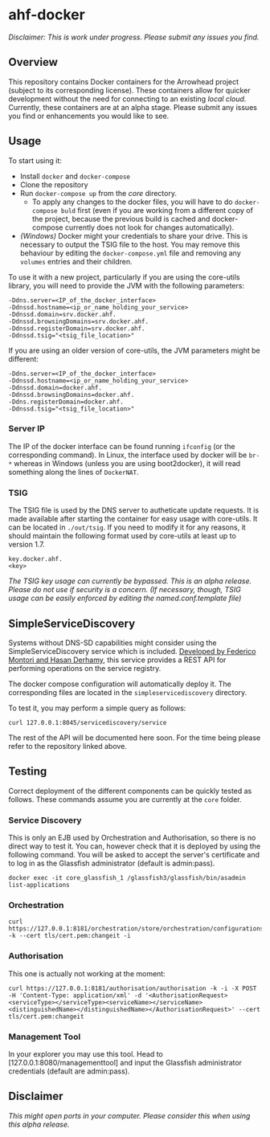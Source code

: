 # ahf-docker

_*Disclaimer:* This is work under progress. Please submit any issues you find._

## Overview

This repository contains Docker containers for the Arrowhead project (subject to its corresponding license).
These containers allow for quicker development without the need for connecting to an existing _local cloud_.
Currently, these containers are at an alpha stage. Please submit any issues you find or enhancements you
would like to see.

## Usage

To start using it:
* Install `docker` and `docker-compose`
* Clone the repository
* Run `docker-compose up` from the *core* directory.
  * To apply any changes to the docker files, you will have to do `docker-compose buld` first (even if you are 
  working from a different copy of the project, because the previous build is cached and docker-compose currently
  does not look for changes automatically).
* *(Windows)* Docker might your credentials to share your drive. This is necessary to output the TSIG file to the host.
You may remove this behaviour by editing the `docker-compose.yml` file and removing any `volumes` entries and their
children.

To use it with a new project, particularly if you are using the core-utils library, you will need to provide the
JVM with the following parameters:

```
-Ddns.server=<IP_of_the_docker_interface>
-Ddnssd.hostname=<ip_or_name_holding_your_service>
-Ddnssd.domain=srv.docker.ahf.
-Ddnssd.browsingDomains=srv.docker.ahf.
-Ddnssd.registerDomain=srv.docker.ahf.
-Ddnssd.tsig="<tsig_file_location>"
```
If you are using an older version of core-utils, the JVM parameters might be different:

```
-Ddns.server=<IP_of_the_docker_interface>
-Ddnssd.hostname=<ip_or_name_holding_your_service>
-Ddnssd.domain=docker.ahf.
-Ddnssd.browsingDomains=docker.ahf.
-Ddns.registerDomain=docker.ahf.
-Ddnssd.tsig="<tsig_file_location>"
```

### Server IP

The IP of the docker interface can be found running `ifconfig` (or the corresponding command). In Linux, the
interface used by docker will be `br-*` whereas in Windows (unless you are using boot2docker), it will read
something along the lines of `DockerNAT`.

### TSIG

The TSIG file is used by the DNS server to autheticate update requests. It is made available after starting the 
container for easy usage with core-utils. It can be located in `./out/tsig`. If you need to modify it for any 
reasons, it should maintain the following format used by core-utils at least up to version 1.7.

```
key.docker.ahf.
<key>
```

*The TSIG key usage can currently be bypassed. This is an alpha release. Please do not use if security is a
concern. _(If necessary, though, TSIG usage can be easily enforced by editing the named.conf.template file)_*


## SimpleServiceDiscovery

Systems without DNS-SD capabilities might consider using the SimpleServiceDiscovery service which is included.
[Developed by Federico Montori and Hasan Derhamy](https://bitbucket.org/fedeselmer/simpleservicediscovery/), this service provides a REST API for performing operations on the service registry.

The docker compose configuration will automatically deploy it. The corresponding files are located in the 
`simpleservicediscovery` directory.

To test it, you may perform a simple query as follows:
```
curl 127.0.0.1:8045/servicediscovery/service
```

The rest of the API will be documented here soon. For the time being please refer to the repository linked above.


## Testing

Correct deployment of the different components can be quickly tested as follows. These commands assume you are currently
at the `core` folder.

### Service Discovery
This is only an EJB used by Orchestration and Authorisation, so there is no direct way to test it. You can, however check
that it is deployed by using the following command. You will be asked to accept the server's certificate and to log in as
the Glassfish administrator (default is admin:pass).
```
docker exec -it core_glassfish_1 /glassfish3/glassfish/bin/asadmin list-applications
```

### Orchestration
```
curl https://127.0.0.1:8181/orchestration/store/orchestration/configurations -k --cert tls/cert.pem:changeit -i
```

### Authorisation
This one is actually not working at the moment:
```
curl https://127.0.0.1:8181/authorisation/authorisation -k -i -X POST -H 'Content-Type: application/xml' -d '<AuthorisationRequest><serviceType></serviceType><serviceName></serviceName><distinguishedName></distinguishedName></AuthorisationRequest>' --cert tls/cert.pem:changeit
```

### Management Tool
In your explorer you may use this tool. Head to [127.0.0.1:8080/managementtool] and input the Glassfish administrator
credentials (default are admin:pass).


## Disclaimer

*This might open ports in your computer. Please consider this when using this alpha release.*
